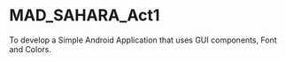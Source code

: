 # MAD_SAHARA_Act1
To develop a Simple Android Application that uses GUI components, Font and Colors.
